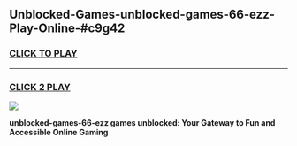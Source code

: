 
## Unblocked-Games-unblocked-games-66-ezz-Play-Online-#c9g42
<h3>
<a href="https://premium.freeplayer.one?title=unblocked-games-66-ezz&ref=27F">CLICK TO PLAY</a></h3>
<hr>

<h3>
<a href="https://premium.freeplayer.one?title=unblocked-games-66-ezz&ref=27F">CLICK 2 PLAY</a>
  
</h3>

<a href="https://premium.freeplayer.one?title=unblocked-games-66-ezz&ref=27F"><img src="https://clearcache.store/games.png"></a>


**unblocked-games-66-ezz games unblocked: Your Gateway to Fun and Accessible Online Gaming**
